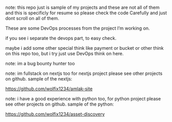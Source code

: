 note: this repo just is sample of my projects and these are not all of them and this is specificly for resume so please check the code Carefully and just dont scroll on all of them.

These are some DevOps processes from the project I’m working on.

if you see i separate the devops part, to easy check.

maybe i add some other special think like payment or bucket or other think on this repo too, but i try just use DevOps think on here.

note: im a bug bounty hunter too

note: im fullstack on nextjs too for nextjs project please see other projects on github.
sample of the nextjs:

https://github.com/wolfix1234/amlak-site

note: i have a good experience with python too, for python project please see other projects on github. sample of the python:


https://github.com/wolfix1234/asset-discovery
